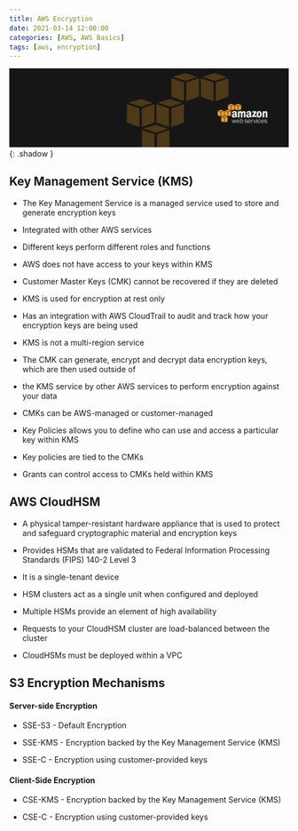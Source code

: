```yaml
---
title: AWS Encryption
date: 2021-03-14 12:00:00
categories: [AWS, AWS Basics]
tags: [aws, encryption]
---
```

<script defer data-domain="senad-d.github.io" src="https://plus.seki.pro/js/script.js"></script>
![](https://github.com/senad-d/senad-d.github.io/blob/main/_media/images/backgroun.png?raw=true){: .shadow }

## Key Management Service (KMS)

-   The Key Management Service is a managed service used to store and generate encryption keys
    
-   Integrated with other AWS services
    
-   Different keys perform different roles and functions
    
-   AWS does not have access to your keys within KMS
    
-   Customer Master Keys (CMK) cannot be recovered if they are deleted
    
-   KMS is used for encryption at rest only
    
-   Has an integration with AWS CloudTrail to audit and track how your encryption keys are being used
    
-   KMS is not a multi-region service
    
-   The CMK can generate, encrypt and decrypt data encryption keys, which are then used outside of
    
-   the KMS service by other AWS services to perform encryption against your data
    
-   CMKs can be AWS-managed or customer-managed
    
-   Key Policies allows you to define who can use and access a particular key within KMS
    
-   Key policies are tied to the CMKs
    
-   Grants can control access to CMKs held within KMS
    


## AWS CloudHSM

  

-   A physical tamper-resistant hardware appliance that is used to protect and safeguard cryptographic material and encryption keys
    
-   Provides HSMs that are validated to Federal Information Processing Standards (FIPS) 140-2 Level 3
    
-   It is a single-tenant device
    
-   HSM clusters act as a single unit when configured and deployed
    
-   Multiple HSMs provide an element of high availability
    
-   Requests to your CloudHSM cluster are load-balanced between the cluster
    
-   CloudHSMs must be deployed within a VPC
    

  
## S3 Encryption Mechanisms

#### Server-side Encryption


-   SSE-S3 - Default Encryption
    
-   SSE-KMS - Encryption backed by the Key Management Service (KMS)
    
-   SSE-C - Encryption using customer-provided keys
    


#### Client-Side Encryption

-   CSE-KMS - Encryption backed by the Key Management Service (KMS)
    
-   CSE-C - Encryption using customer-provided keys